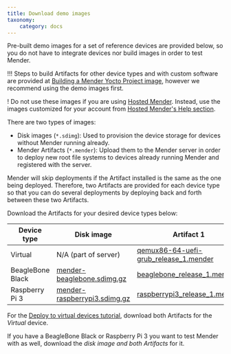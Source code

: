 ```yaml
---
title: Download demo images
taxonomy:
    category: docs
---
```


Pre-built demo images for a set of reference devices are provided below, so you do not have to integrate devices nor build images in order to test Mender.

!!! Steps to build Artifacts for other device types and with custom software are provided at [Building a Mender Yocto Project image](../../artifacts/building-mender-yocto-image), however we recommend using the demo images first.

! Do not use these images if you are using [Hosted Mender](https://hosted.mender.io?target=_blank). Instead, use the images customized for your account from [Hosted Mender's Help section](https://hosted.mender.io/ui/?target=_blank#/help).

There are two types of images:
* Disk images (`*.sdimg`): Used to provision the device storage for devices without Mender running already.
* Mender Artifacts (`*.mender`): Upload them to the Mender server in order to deploy new root file systems to devices already running Mender and registered with the server.

Mender will skip deployments if the Artifact installed is the same as the one being deployed. Therefore, two Artifacts are provided for each device type so that you can do several deployments 
by deploying back and forth between these two Artifacts.

Download the Artifacts for your desired device types below:


| Device type      | Disk image | Artifact 1 | Artifact 2 |
|------------------|------------|------------|------------|
| Virtual          | N/A (part of server) | [qemux86-64-uefi-grub_release_1.mender][autoupdate_qemux86-64-uefi-grub_release_1_x.x.x.mender] | [qemux86-64-uefi-grub_release_2.mender][autoupdate_qemux86-64-uefi-grub_release_2_x.x.x.mender]          |
| BeagleBone Black | [mender-beaglebone.sdimg.gz][autoupdate_mender-beaglebone_x.x.x.sdimg.gz] | [beaglebone_release_1.mender][autoupdate_beaglebone_release_1_x.x.x.mender] | [beaglebone_release_2.mender][autoupdate_beaglebone_release_2_x.x.x.mender] |
| Raspberry Pi 3   | [mender-raspberrypi3.sdimg.gz][autoupdate_mender-raspberrypi3_x.x.x.sdimg.gz] | [raspberrypi3_release_1.mender][autoupdate_raspberrypi3_release_1_x.x.x.mender] | [raspberrypi3_release_2.mender][autoupdate_raspberrypi3_release_2_x.x.x.mender] |


[autoupdate_qemux86-64-uefi-grub_release_1_x.x.x.mender]: https://d1b0l86ne08fsf.cloudfront.net/1.5.0b1/qemux86-64-uefi-grub/qemux86-64-uefi-grub_release_1_1.5.0b1.mender
[autoupdate_qemux86-64-uefi-grub_release_2_x.x.x.mender]: https://d1b0l86ne08fsf.cloudfront.net/1.5.0b1/qemux86-64-uefi-grub/qemux86-64-uefi-grub_release_2_1.5.0b1.mender

[autoupdate_mender-beaglebone_x.x.x.sdimg.gz]: https://d1b0l86ne08fsf.cloudfront.net/1.5.0b1/beaglebone/mender-beaglebone_1.5.0b1.sdimg.gz
[autoupdate_beaglebone_release_1_x.x.x.mender]: https://d1b0l86ne08fsf.cloudfront.net/1.5.0b1/beaglebone/beaglebone_release_1_1.5.0b1.mender
[autoupdate_beaglebone_release_2_x.x.x.mender]: https://d1b0l86ne08fsf.cloudfront.net/1.5.0b1/beaglebone/beaglebone_release_2_1.5.0b1.mender

[autoupdate_mender-raspberrypi3_x.x.x.sdimg.gz]: https://d1b0l86ne08fsf.cloudfront.net/1.5.0b1/raspberrypi3/mender-raspberrypi3_1.5.0b1.sdimg.gz
[autoupdate_raspberrypi3_release_1_x.x.x.mender]: https://d1b0l86ne08fsf.cloudfront.net/1.5.0b1/raspberrypi3/raspberrypi3_release_1_1.5.0b1.mender
[autoupdate_raspberrypi3_release_2_x.x.x.mender]: https://d1b0l86ne08fsf.cloudfront.net/1.5.0b1/raspberrypi3/raspberrypi3_release_2_1.5.0b1.mender


For the [Deploy to virtual devices tutorial](../deploy-to-virtual-devices), download both Artifacts for the *Virtual* device.

If you have a BeagleBone Black or Raspberry Pi 3 you want to test Mender with
as well, download the *disk image and both Artifacts* for it.
